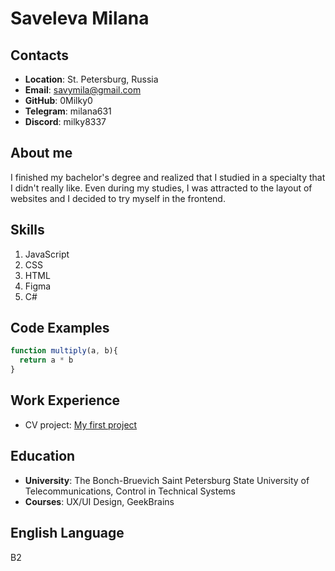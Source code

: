# Saveleva Milana

## Contacts
* __Location__: St. Petersburg, Russia
* __Email__: savymila@gmail.com
* __GitHub__: 0Milky0
* __Telegram__: milana631 
* __Discord__: milky8337

## About me
I finished my bachelor's degree and realized that I studied in a specialty that I didn't really like. Even during my studies, I was attracted to the layout of websites and I decided to try myself in the frontend.

## Skills
1. JavaScript
2. CSS
3. HTML
4. Figma
5. C#

## Code Examples
```javascript
function multiply(a, b){
  return a * b
}
```

## Work Experience
* CV project: [My first project](https://github.com/0Milky0/rsschool-cv)

## Education
* __University__: The Bonch-Bruevich Saint Petersburg State University of Telecommunications, Control in Technical Systems
* __Courses__: UX/UI Design, GeekBrains

## English Language
B2